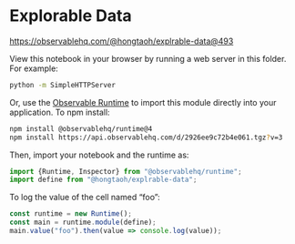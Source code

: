 # Explorable Data

https://observablehq.com/@hongtaoh/explrable-data@493

View this notebook in your browser by running a web server in this folder. For
example:

~~~sh
python -m SimpleHTTPServer
~~~

Or, use the [Observable Runtime](https://github.com/observablehq/runtime) to
import this module directly into your application. To npm install:

~~~sh
npm install @observablehq/runtime@4
npm install https://api.observablehq.com/d/2926ee9c72b4e061.tgz?v=3
~~~

Then, import your notebook and the runtime as:

~~~js
import {Runtime, Inspector} from "@observablehq/runtime";
import define from "@hongtaoh/explrable-data";
~~~

To log the value of the cell named “foo”:

~~~js
const runtime = new Runtime();
const main = runtime.module(define);
main.value("foo").then(value => console.log(value));
~~~
